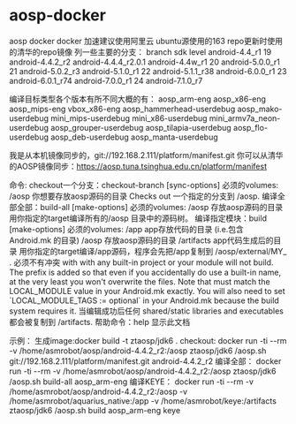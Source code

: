 # aosp-docker
aosp docker
docker 加速建议使用阿里云
ubuntu源使用的163
repo更新时使用的清华的repo镜像
列一些主要的分支：
branch                  sdk level
android-4.4_r1          19
android-4.4.2_r2
android-4.4.4_r2.0.1
android-4.4w_r1         20
android-5.0.0_r1        21
android-5.0.2_r3
android-5.1.0_r1        22
android-5.1.1_r38
android-6.0.0_r1        23
android-6.0.1_r74
android-7.0.0_r1        24
android-7.1.0_r7

编译目标类型各个版本有所不同大概的有：
     aosp_arm-eng
     aosp_x86-eng
     aosp_mips-eng
     vbox_x86-eng
     aosp_hammerhead-userdebug
     aosp_mako-userdebug
     mini_mips-userdebug
     mini_x86-userdebug
     mini_armv7a_neon-userdebug
     aosp_grouper-userdebug
     aosp_tilapia-userdebug
     aosp_flo-userdebug
     aosp_deb-userdebug
     aosp_manta-userdebug


我是从本机镜像同步的，git://192.168.2.111/platform/manifest.git
你可以从清华的AOSP镜像同步：https://aosp.tuna.tsinghua.edu.cn/platform/manifest


命令:
  checkout一个分支：checkout-branch <mirrorurl> <branch> [sync-options]
    必须的volumes:
      /aosp       你想要存放aosp源码的目录
    Checks out 一个指定的分支到 /aosp.
  编译全部全部：build-all <target> [make-options]
    必须的volumes:
      /aosp       存放aosp源码的目录
    用你指定的target编译所有的/aosp 目录中的源码树。
  编译指定模块：build <target> <appname> [make-options]
    必须的volumes:
      /app        app存放代码的目录 (i.e.包含 Android.mk 的目录)
      /aosp       存放aosp源码的目录
      /artifacts  app代码生成后的目录
    用你指定的target编译/app源码，程序会先把/app复制到 /aosp/external/MY_<appname>
    . <appname> 必须不有冲突
    with with any built-in project or your module will not build. The
    prefix is added so that even if you accidentally do use a built-in
    name, at the very least you won't overwrite the files. Note that
    <local-module> must match the LOCAL_MODULE value in your Android.mk
    exactly. You will also need to set \`LOCAL_MODULE_TAGS := optional\` in
    your Android.mk because the build system requires it.
    当编辑成功后任何 shared/static libraries and executables 都会被复制到 /artifacts.
  帮助命令：help
    显示此文档


示例：
生成image:docker build -t ztaosp/jdk6 .
checkout: docker run -ti --rm -v /home/asmrobot/aosp/android-4.4.2_r2:/aosp ztaosp/jdk6 /aosp.sh git://192.168.2.111/platform/manifest.git android-4.4.2_r2
编译全部： docker run -ti --rm -v /home/asmrobot/aosp/android-4.4.2_r2:/aosp ztaosp/jdk6 /aosp.sh build-all aosp_arm-eng
编译KEYE： docker run -ti --rm -v /home/asmrobot/aosp/android-4.4.2_r2:/aosp -v /home/asmrobot/aquarius_native:/app -v /home/asmrobot/keye:/artifacts ztaosp/jdk6 /aosp.sh build aosp_arm-eng  keye
